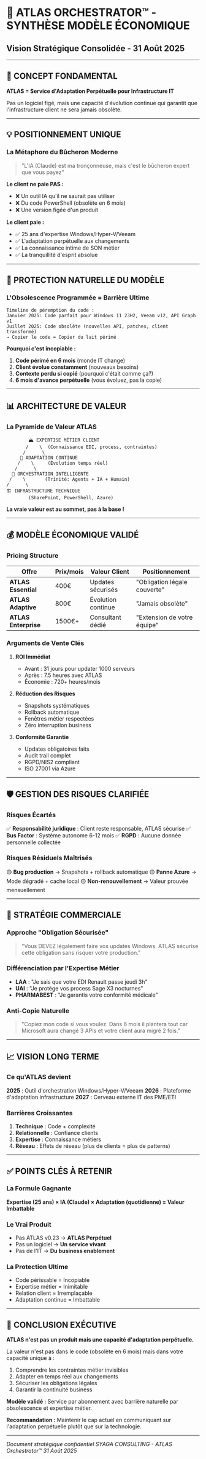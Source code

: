 # 🚀 ATLAS ORCHESTRATOR™ - SYNTHÈSE MODÈLE ÉCONOMIQUE
## Vision Stratégique Consolidée - 31 Août 2025

---

## 🎯 CONCEPT FONDAMENTAL

**ATLAS = Service d'Adaptation Perpétuelle pour Infrastructure IT**

Pas un logiciel figé, mais une capacité d'évolution continue qui garantit que l'infrastructure client ne sera jamais obsolète.

---

## 💡 POSITIONNEMENT UNIQUE

### La Métaphore du Bûcheron Moderne
> "L'IA (Claude) est ma tronçonneuse, mais c'est le bûcheron expert que vous payez"

**Le client ne paie PAS :**
- ❌ Un outil IA qu'il ne saurait pas utiliser
- ❌ Du code PowerShell (obsolète en 6 mois)
- ❌ Une version figée d'un produit

**Le client paie :**
- ✅ 25 ans d'expertise Windows/Hyper-V/Veeam
- ✅ L'adaptation perpétuelle aux changements
- ✅ La connaissance intime de SON métier
- ✅ La tranquillité d'esprit absolue

---

## 🔄 PROTECTION NATURELLE DU MODÈLE

### L'Obsolescence Programmée = Barrière Ultime

```
Timeline de péremption du code :
Janvier 2025: Code parfait pour Windows 11 23H2, Veeam v12, API Graph v1
Juillet 2025: Code obsolète (nouvelles API, patches, client transformé)
→ Copier le code = Copier du lait périmé
```

**Pourquoi c'est incopiable :**
1. **Code périmé en 6 mois** (monde IT change)
2. **Client évolue constamment** (nouveaux besoins)
3. **Contexte perdu si copié** (pourquoi c'était comme ça?)
4. **6 mois d'avance perpétuelle** (vous évoluez, pas la copie)

---

## 📊 ARCHITECTURE DE VALEUR

### La Pyramide de Valeur ATLAS

```
        🏔️ EXPERTISE MÉTIER CLIENT
       /    \  (Connaissance EDI, process, contraintes)
      /      \
     🧠 ADAPTATION CONTINUE
    /    \     (Évolution temps réel)
   /      \
  🔧 ORCHESTRATION INTELLIGENTE
 /    \       (Trinité: Agents + IA + Humain)
/      \
🏗️ INFRASTRUCTURE TECHNIQUE
        (SharePoint, PowerShell, Azure)
```

**La vraie valeur est au sommet, pas à la base !**

---

## 💰 MODÈLE ÉCONOMIQUE VALIDÉ

### Pricing Structure

| Offre | Prix/mois | Valeur Client | Positionnement |
|-------|-----------|---------------|----------------|
| **ATLAS Essential** | 400€ | Updates sécurisés | "Obligation légale couverte" |
| **ATLAS Adaptive** | 800€ | Évolution continue | "Jamais obsolète" |
| **ATLAS Enterprise** | 1500€+ | Consultant dédié | "Extension de votre équipe" |

### Arguments de Vente Clés

1. **ROI Immédiat**
   - Avant : 31 jours pour updater 1000 serveurs
   - Après : 7.5 heures avec ATLAS
   - Économie : 720+ heures/mois

2. **Réduction des Risques**
   - Snapshots systématiques
   - Rollback automatique
   - Fenêtres métier respectées
   - Zéro interruption business

3. **Conformité Garantie**
   - Updates obligatoires faits
   - Audit trail complet
   - RGPD/NIS2 compliant
   - ISO 27001 via Azure

---

## 🛡️ GESTION DES RISQUES CLARIFIÉE

### Risques Écartés
✅ **Responsabilité juridique** : Client reste responsable, ATLAS sécurise
✅ **Bus Factor** : Système autonome 6-12 mois
✅ **RGPD** : Aucune donnée personnelle collectée

### Risques Résiduels Maîtrisés
🟡 **Bug production** → Snapshots + rollback automatique
🟡 **Panne Azure** → Mode dégradé + cache local
🟡 **Non-renouvellement** → Valeur prouvée mensuellement

---

## 🎯 STRATÉGIE COMMERCIALE

### Approche "Obligation Sécurisée"
> "Vous DEVEZ légalement faire vos updates Windows. ATLAS sécurise cette obligation sans risquer votre production."

### Différenciation par l'Expertise Métier
- **LAA** : "Je sais que votre EDI Renault passe jeudi 3h"
- **UAI** : "Je protège vos process Sage X3 nocturnes"
- **PHARMABEST** : "Je garantis votre conformité médicale"

### Anti-Copie Naturelle
> "Copiez mon code si vous voulez. Dans 6 mois il plantera tout car Microsoft aura changé 3 APIs et votre client aura migré 2 fois."

---

## 📈 VISION LONG TERME

### Ce qu'ATLAS devient
**2025** : Outil d'orchestration Windows/Hyper-V/Veeam
**2026** : Plateforme d'adaptation infrastructure
**2027** : Cerveau externe IT des PME/ETI

### Barrières Croissantes
1. **Technique** : Code + complexité
2. **Relationnelle** : Confiance clients
3. **Expertise** : Connaissance métiers
4. **Réseau** : Effets de réseau (plus de clients = plus de patterns)

---

## ✅ POINTS CLÉS À RETENIR

### La Formule Gagnante
**Expertise (25 ans) × IA (Claude) × Adaptation (quotidienne) = Valeur Imbattable**

### Le Vrai Produit
- Pas ATLAS v0.23 → **ATLAS Perpétuel**
- Pas un logiciel → **Un service vivant**
- Pas de l'IT → **Du business enablement**

### La Protection Ultime
- Code périssable = Incopiable
- Expertise métier = Inimitable  
- Relation client = Irremplaçable
- Adaptation continue = Imbattable

---

## 🎯 CONCLUSION EXÉCUTIVE

**ATLAS n'est pas un produit mais une capacité d'adaptation perpétuelle.**

La valeur n'est pas dans le code (obsolète en 6 mois) mais dans votre capacité unique à :
1. Comprendre les contraintes métier invisibles
2. Adapter en temps réel aux changements
3. Sécuriser les obligations légales
4. Garantir la continuité business

**Modèle validé :** Service par abonnement avec barrière naturelle par obsolescence et expertise métier.

**Recommandation :** Maintenir le cap actuel en communiquant sur l'adaptation perpétuelle plutôt que sur la technologie.

---

*Document stratégique confidentiel*
*SYAGA CONSULTING - ATLAS Orchestrator™*
*31 Août 2025*